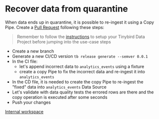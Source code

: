 # Recover data from quarantine

When data ends up in quarantine, it is possible to re-ingest it using a Copy Pipe. Create a [Pull Request](https://github.com/tinybirdco/use-case-examples/pull/6) following these steps:

> Remember to follow the [instructions](../README.md) to setup your Tinybird Data Project before jumping into the use-case steps

- Create a new branch
- Generate a new CI/CD version `tb release generate --semver 0.0.1`
- In the CI file:
    - let's append incorrect data to `analytics_events` using a fixture
    - create a copy Pipe to fix the incorrect data and re-ingest it into `analytics_events`
- In the CD file, it is needed to create the copy Pipe to re-ingest the "fixed" data into `analytics_events` Data Source
- Let's validate with data quality tests the errored rows are there and the copy operation is executed after some seconds
- Push your changes


[Internal workspace](https://ui.tinybird.co/dc247b6f-ce82-4bf0-bd22-50b1b0fd000a/dashboard)